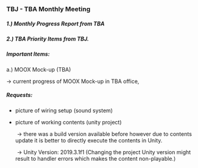 ### TBJ - TBA Monthly Meeting

##### 1.) Monthly Progress Report from TBA

##### 2.) TBA Priority Items from TBJ.



##### Important Items:

a.) MOOX Mock-up (TBA)

-> current progress of MOOX Mock-up in TBA office,



##### Requests:

- picture of wiring setup (sound system)

- picture of working contents (unity project)

  ​	-> there was a build version available before however due to contents update it is better to directly execute the contents in Unity.

  ​	-> Unity Version: 2019.3.1f1 (Changing the project Unity version might result to handler errors which makes the content non-playable.)



